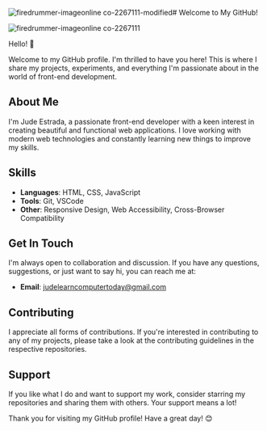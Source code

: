 ![firedrummer-imageonline co-2267111-modified](https://github.com/jude-LCT/CV-Version1/assets/172182130/10b55fc6-5af0-4db8-a200-3a1c516224ff)# Welcome to My GitHub!

![firedrummer-imageonline co-2267111](https://github.com/jude-LCT/CV-Version1/assets/172182130/bd5d26ed-e487-40df-9619-289f559879bd)



Hello! 👋

Welcome to my GitHub profile. I'm thrilled to have you here! This is where I share my projects, experiments, and everything I'm passionate about in the world of front-end development.

## About Me

I'm Jude Estrada, a passionate front-end developer with a keen interest in creating beautiful and functional web applications. I love working with modern web technologies and constantly learning new things to improve my skills.


## Skills

- **Languages**: HTML, CSS, JavaScript
- **Tools**: Git, VSCode
- **Other**: Responsive Design, Web Accessibility, Cross-Browser Compatibility

## Get In Touch

I'm always open to collaboration and discussion. If you have any questions, suggestions, or just want to say hi, you can reach me at:

- **Email**: judelearncomputertoday@gmail.com


## Contributing

I appreciate all forms of contributions. If you're interested in contributing to any of my projects, please take a look at the contributing guidelines in the respective repositories.

## Support

If you like what I do and want to support my work, consider starring my repositories and sharing them with others. Your support means a lot!

Thank you for visiting my GitHub profile! Have a great day! 😊



